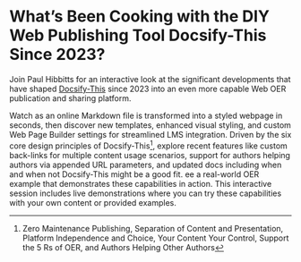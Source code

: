 # What’s Been Cooking with the DIY Web Publishing Tool Docsify-This Since 2023?

Join Paul Hibbitts for an interactive look at the significant developments that have shaped [Docsify-This](https://docsify-this.net) since 2023 into an even more capable Web OER publication and sharing platform.  

Watch as an online Markdown file is transformed into a styled webpage in seconds, then discover new templates, enhanced visual styling, and custom Web Page Builder settings for streamlined LMS integration. Driven by the six core design principles of Docsify-This[^1], explore recent features like custom back-links for multiple content usage scenarios, support for authors helping authors via appended URL parameters, and updated docs including when and when not Docsify-This might be a good fit. ee a real-world OER example that demonstrates these capabilities in action. This interactive session includes live demonstrations where you can try these capabilities with your own content or provided examples.  

[^1]: Zero Maintenance Publishing, Separation of Content and Presentation, Platform Independence and Choice, Your Content Your Control, Support the 5 Rs of OER, and Authors Helping Other Authors
